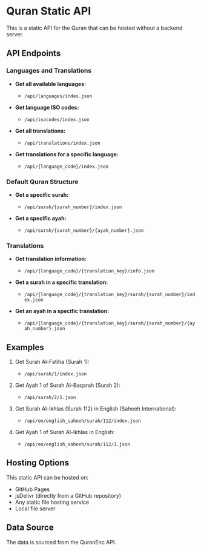 # Quran Static API

This is a static API for the Quran that can be hosted without a backend server.

## API Endpoints

### Languages and Translations

- **Get all available languages:**
  - `/api/languages/index.json`

- **Get language ISO codes:**
  - `/api/isocodes/index.json`

- **Get all translations:**
  - `/api/translations/index.json`

- **Get translations for a specific language:**
  - `/api/{language_code}/index.json`

### Default Quran Structure

- **Get a specific surah:**
  - `/api/surah/{surah_number}/index.json`

- **Get a specific ayah:**
  - `/api/surah/{surah_number}/{ayah_number}.json`

### Translations

- **Get translation information:**
  - `/api/{language_code}/{translation_key}/info.json`

- **Get a surah in a specific translation:**
  - `/api/{language_code}/{translation_key}/surah/{surah_number}/index.json`

- **Get an ayah in a specific translation:**
  - `/api/{language_code}/{translation_key}/surah/{surah_number}/{ayah_number}.json`

## Examples

1. Get Surah Al-Fatiha (Surah 1):
   - `/api/surah/1/index.json`

2. Get Ayah 1 of Surah Al-Baqarah (Surah 2):
   - `/api/surah/2/1.json`

3. Get Surah Al-Ikhlas (Surah 112) in English (Saheeh International):
   - `/api/en/english_saheeh/surah/112/index.json`

4. Get Ayah 1 of Surah Al-Ikhlas in English:
   - `/api/en/english_saheeh/surah/112/1.json`

## Hosting Options

This static API can be hosted on:
- GitHub Pages
- jsDelivr (directly from a GitHub repository)
- Any static file hosting service
- Local file server

## Data Source

The data is sourced from the QuranEnc API.
